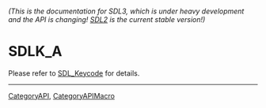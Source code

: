 ###### (This is the documentation for SDL3, which is under heavy development and the API is changing! [SDL2](https://wiki.libsdl.org/SDL2/) is the current stable version!)
# SDLK_A

Please refer to [SDL_Keycode](SDL_Keycode) for details.

----
[CategoryAPI](CategoryAPI), [CategoryAPIMacro](CategoryAPIMacro)

